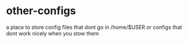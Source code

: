 # other-configs

a place to store config files that dont go in /home/$USER
or configs that dont work nicely when you stow them
